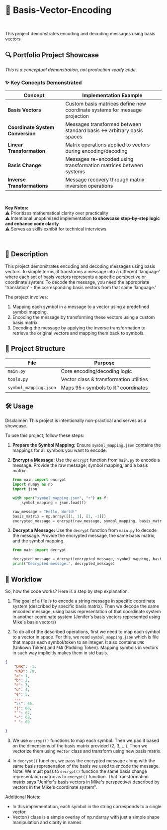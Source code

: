 # 🧮 Basis-Vector-Encoding
<br>

This project demonstrates encoding and decoding messages using basis vectors

## **🔍 Portfolio Project Showcase**  
*This is a conceptual demonstration, not production-ready code.*  


### **✨ Key Concepts Demonstrated**  
| **Concept**               | **Implementation Example**                      |  
|---------------------------|-------------------------------------------------|  
| **Basis Vectors**          | Custom basis matrices define new coordinate systems for message projection |  
| **Coordinate System Conversion** | Messages transformed between standard basis ↔ arbitrary basis spaces |  
| **Linear Transformation** | Matrix operations applied to vectors during encoding/decoding |  
| **Basis Change**           | Messages re-encoded using transformation matrices between systems |  
| **Inverse Transformations**| Message recovery through matrix inversion operations |  

<br>

**Key Notes:**  
⚠️ Prioritizes mathematical clarity over practicality  
⚠️ Intentional unoptimized implementation **to showcase step-by-step logic and enhance code clarity**  
⚠️ Serves as skills exhibit for technical interviews  


<br>

## **📖 Description**

This project demonstrates encoding and decoding messages using basis vectors. 
In simple terms, it transforms a message into a different 'language' where each set of basis vectors represents a specific perspective or coordinate system. To decode the message, you need the appropriate 'translation' - the corresponding basis vectors from that same 'language.' 

The project involves:
1. Mapping each symbol in a message to a vector using a predefined symbol mapping.
2. Encoding the message by transforming these vectors using a custom basis matrix.
3. Decoding the message by applying the inverse transformation to retrieve the original vectors and mapping them back to symbols.



## **📂 Project Structure**  
| File                     | Purpose                                  |  
|--------------------------|------------------------------------------|  
| `main.py`                | Core encoding/decoding logic            |  
| `tools.py`               | Vector class & transformation utilities |  
| `symbol_mapping.json`    | Maps 95+ symbols to ℝⁿ coordinates      |  

## 🛠️ Usage

Disclaimer: This project is intentionally non-practical and serves as a showcase.

To use this project, follow these steps:

1. **Prepare the Symbol Mapping:**
   Ensure `symbol_mapping.json` contains the mappings for all symbols you want to encode.

2. **Encrypt a Message:**
   Use the `encrypt` function from `main.py` to encode a message. Provide the raw message, symbol mapping, and a basis matrix.
   ```python
   from main import encrypt
   import numpy as np
   import json

   with open("symbol_mapping.json", "r") as f:
       symbol_mapping = json.load(f)

   raw_message = "Hello, World!"
   basis_matrix = np.array([[1, 1], [1, -1]])
   encrypted_message = encrypt(raw_message, symbol_mapping, basis_matrix)
   ```

3. **Decrypt a Message:**
   Use the `decrypt` function from `main.py` to decode the message. Provide the encrypted message, the same basis matrix, and the symbol mapping.
   ```python
   from main import decrypt

   decrypted_message = decrypt(encrypted_message, symbol_mapping, basis_matrix)
   print("Decrypted message:", decrypted_message)
   ```


## 🔧 Workflow

So, how the code works? Here is a step by step explanation.

1. The goal of a file is to encode a string message in specific coordinate system (described by specific basis matrix). Then we decode the same encoded message, using basis representation of that coordinate system in another coordinate system (Jenifer's basis vectors represented using Mike's basis vectors)

2. To do all of the described operations, first we need to map each symbol to a vector in space. For this, we read `symbol_mapping.json` which is file that mapps each symbol/token to an integer.
It also contains `UNK` (Unkown Token) and `PAD` (Padding Token). Mapping symbols in vectors in such way implicitly makes them in std basis.
```json
{
    "UNK": -1,
    "PAD": 70,
    "a": 1,
    "b": 2,
    "c": 3,
    "d": 4,
    "e": 5,
    ...
    "\\": 65,
    "|": 66,
    "`": 67,
    "~": 68,
    " ": 69

}
```

3. We use `encrypt()` functions  to map each symbol. Then we pad it based on the dimensions of the basis matrix provided (2, 3, ...). Then we vectorize them using `Vector` class and transform using new basis matrix.

4. In `decrypt()` function, we pass the encrypted message along with the same basis represenation of the basis we used to encode the message. Note: We must pass to `decrypt()` function the same basis change representaion matrix as to `encrypt()` function. That transformation matrix says "Jenifer's basis vectors in Mike's perspective/ described by vectors in the Mike's coordinate system".

Additional Notes:

- In this implementation, each symbol in the string corresponds to a single vector.
- Vector() class is a simple overlay  of np.ndarray with just a simple shape manipulation and clarity in names
